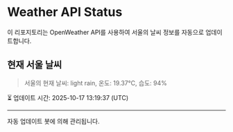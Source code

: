 
# Weather API Status

이 리포지토리는 OpenWeather API를 사용하여 서울의 날씨 정보를 자동으로 업데이트합니다.

## 현재 서울 날씨
> 서울의 현재 날씨: light rain, 온도: 19.37°C, 습도: 94%

⏳ 업데이트 시간: 2025-10-17 13:19:37 (UTC)

---
자동 업데이트 봇에 의해 관리됩니다.
